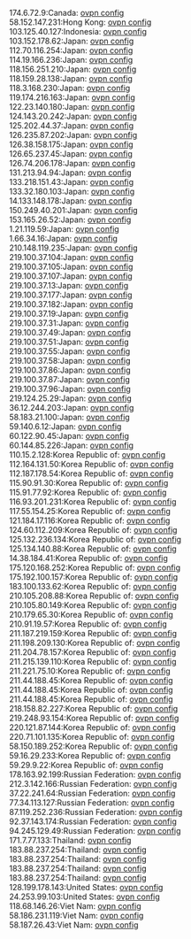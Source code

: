 174.6.72.9:Canada: [ovpn config](vpn/174_6_72_9.ovpn)  
58.152.147.231:Hong Kong: [ovpn config](vpn/58_152_147_231.ovpn)  
103.125.40.127:Indonesia: [ovpn config](vpn/103_125_40_127.ovpn)  
103.152.178.62:Japan: [ovpn config](vpn/103_152_178_62.ovpn)  
112.70.116.254:Japan: [ovpn config](vpn/112_70_116_254.ovpn)  
114.19.166.236:Japan: [ovpn config](vpn/114_19_166_236.ovpn)  
118.156.251.210:Japan: [ovpn config](vpn/118_156_251_210.ovpn)  
118.159.28.138:Japan: [ovpn config](vpn/118_159_28_138.ovpn)  
118.3.168.230:Japan: [ovpn config](vpn/118_3_168_230.ovpn)  
119.174.216.163:Japan: [ovpn config](vpn/119_174_216_163.ovpn)  
122.23.140.180:Japan: [ovpn config](vpn/122_23_140_180.ovpn)  
124.143.20.242:Japan: [ovpn config](vpn/124_143_20_242.ovpn)  
125.202.44.37:Japan: [ovpn config](vpn/125_202_44_37.ovpn)  
126.235.87.202:Japan: [ovpn config](vpn/126_235_87_202.ovpn)  
126.38.158.175:Japan: [ovpn config](vpn/126_38_158_175.ovpn)  
126.65.237.45:Japan: [ovpn config](vpn/126_65_237_45.ovpn)  
126.74.206.178:Japan: [ovpn config](vpn/126_74_206_178.ovpn)  
131.213.94.94:Japan: [ovpn config](vpn/131_213_94_94.ovpn)  
133.218.151.43:Japan: [ovpn config](vpn/133_218_151_43.ovpn)  
133.32.180.103:Japan: [ovpn config](vpn/133_32_180_103.ovpn)  
14.133.148.178:Japan: [ovpn config](vpn/14_133_148_178.ovpn)  
150.249.40.201:Japan: [ovpn config](vpn/150_249_40_201.ovpn)  
153.165.26.52:Japan: [ovpn config](vpn/153_165_26_52.ovpn)  
1.21.119.59:Japan: [ovpn config](vpn/1_21_119_59.ovpn)  
1.66.34.16:Japan: [ovpn config](vpn/1_66_34_16.ovpn)  
210.148.119.235:Japan: [ovpn config](vpn/210_148_119_235.ovpn)  
219.100.37.104:Japan: [ovpn config](vpn/219_100_37_104.ovpn)  
219.100.37.105:Japan: [ovpn config](vpn/219_100_37_105.ovpn)  
219.100.37.107:Japan: [ovpn config](vpn/219_100_37_107.ovpn)  
219.100.37.13:Japan: [ovpn config](vpn/219_100_37_13.ovpn)  
219.100.37.177:Japan: [ovpn config](vpn/219_100_37_177.ovpn)  
219.100.37.182:Japan: [ovpn config](vpn/219_100_37_182.ovpn)  
219.100.37.19:Japan: [ovpn config](vpn/219_100_37_19.ovpn)  
219.100.37.31:Japan: [ovpn config](vpn/219_100_37_31.ovpn)  
219.100.37.49:Japan: [ovpn config](vpn/219_100_37_49.ovpn)  
219.100.37.51:Japan: [ovpn config](vpn/219_100_37_51.ovpn)  
219.100.37.55:Japan: [ovpn config](vpn/219_100_37_55.ovpn)  
219.100.37.58:Japan: [ovpn config](vpn/219_100_37_58.ovpn)  
219.100.37.86:Japan: [ovpn config](vpn/219_100_37_86.ovpn)  
219.100.37.87:Japan: [ovpn config](vpn/219_100_37_87.ovpn)  
219.100.37.96:Japan: [ovpn config](vpn/219_100_37_96.ovpn)  
219.124.25.29:Japan: [ovpn config](vpn/219_124_25_29.ovpn)  
36.12.244.203:Japan: [ovpn config](vpn/36_12_244_203.ovpn)  
58.183.21.100:Japan: [ovpn config](vpn/58_183_21_100.ovpn)  
59.140.6.12:Japan: [ovpn config](vpn/59_140_6_12.ovpn)  
60.122.90.45:Japan: [ovpn config](vpn/60_122_90_45.ovpn)  
60.144.85.226:Japan: [ovpn config](vpn/60_144_85_226.ovpn)  
110.15.2.128:Korea Republic of: [ovpn config](vpn/110_15_2_128.ovpn)  
112.164.131.50:Korea Republic of: [ovpn config](vpn/112_164_131_50.ovpn)  
112.187.178.54:Korea Republic of: [ovpn config](vpn/112_187_178_54.ovpn)  
115.90.91.30:Korea Republic of: [ovpn config](vpn/115_90_91_30.ovpn)  
115.91.77.92:Korea Republic of: [ovpn config](vpn/115_91_77_92.ovpn)  
116.93.201.231:Korea Republic of: [ovpn config](vpn/116_93_201_231.ovpn)  
117.55.154.25:Korea Republic of: [ovpn config](vpn/117_55_154_25.ovpn)  
121.184.17.116:Korea Republic of: [ovpn config](vpn/121_184_17_116.ovpn)  
124.60.112.209:Korea Republic of: [ovpn config](vpn/124_60_112_209.ovpn)  
125.132.236.134:Korea Republic of: [ovpn config](vpn/125_132_236_134.ovpn)  
125.134.140.88:Korea Republic of: [ovpn config](vpn/125_134_140_88.ovpn)  
14.38.184.41:Korea Republic of: [ovpn config](vpn/14_38_184_41.ovpn)  
175.120.168.252:Korea Republic of: [ovpn config](vpn/175_120_168_252.ovpn)  
175.192.100.157:Korea Republic of: [ovpn config](vpn/175_192_100_157.ovpn)  
183.100.133.62:Korea Republic of: [ovpn config](vpn/183_100_133_62.ovpn)  
210.105.208.88:Korea Republic of: [ovpn config](vpn/210_105_208_88.ovpn)  
210.105.80.149:Korea Republic of: [ovpn config](vpn/210_105_80_149.ovpn)  
210.179.65.30:Korea Republic of: [ovpn config](vpn/210_179_65_30.ovpn)  
210.91.19.57:Korea Republic of: [ovpn config](vpn/210_91_19_57.ovpn)  
211.187.219.159:Korea Republic of: [ovpn config](vpn/211_187_219_159.ovpn)  
211.198.209.130:Korea Republic of: [ovpn config](vpn/211_198_209_130.ovpn)  
211.204.78.157:Korea Republic of: [ovpn config](vpn/211_204_78_157.ovpn)  
211.215.139.110:Korea Republic of: [ovpn config](vpn/211_215_139_110.ovpn)  
211.221.75.10:Korea Republic of: [ovpn config](vpn/211_221_75_10.ovpn)  
211.44.188.45:Korea Republic of: [ovpn config](vpn/211_44_188_45.ovpn)  
211.44.188.45:Korea Republic of: [ovpn config](vpn/211_44_188_45.ovpn)  
211.44.188.45:Korea Republic of: [ovpn config](vpn/211_44_188_45.ovpn)  
218.158.82.227:Korea Republic of: [ovpn config](vpn/218_158_82_227.ovpn)  
219.248.93.154:Korea Republic of: [ovpn config](vpn/219_248_93_154.ovpn)  
220.121.87.144:Korea Republic of: [ovpn config](vpn/220_121_87_144.ovpn)  
220.71.101.135:Korea Republic of: [ovpn config](vpn/220_71_101_135.ovpn)  
58.150.189.252:Korea Republic of: [ovpn config](vpn/58_150_189_252.ovpn)  
59.16.29.233:Korea Republic of: [ovpn config](vpn/59_16_29_233.ovpn)  
59.29.9.22:Korea Republic of: [ovpn config](vpn/59_29_9_22.ovpn)  
178.163.92.199:Russian Federation: [ovpn config](vpn/178_163_92_199.ovpn)  
212.3.142.166:Russian Federation: [ovpn config](vpn/212_3_142_166.ovpn)  
37.22.241.64:Russian Federation: [ovpn config](vpn/37_22_241_64.ovpn)  
77.34.113.127:Russian Federation: [ovpn config](vpn/77_34_113_127.ovpn)  
87.119.252.236:Russian Federation: [ovpn config](vpn/87_119_252_236.ovpn)  
92.37.143.174:Russian Federation: [ovpn config](vpn/92_37_143_174.ovpn)  
94.245.129.49:Russian Federation: [ovpn config](vpn/94_245_129_49.ovpn)  
171.7.77.133:Thailand: [ovpn config](vpn/171_7_77_133.ovpn)  
183.88.237.254:Thailand: [ovpn config](vpn/183_88_237_254.ovpn)  
183.88.237.254:Thailand: [ovpn config](vpn/183_88_237_254.ovpn)  
183.88.237.254:Thailand: [ovpn config](vpn/183_88_237_254.ovpn)  
183.88.237.254:Thailand: [ovpn config](vpn/183_88_237_254.ovpn)  
128.199.178.143:United States: [ovpn config](vpn/128_199_178_143.ovpn)  
24.253.99.103:United States: [ovpn config](vpn/24_253_99_103.ovpn)  
118.68.146.26:Viet Nam: [ovpn config](vpn/118_68_146_26.ovpn)  
58.186.231.119:Viet Nam: [ovpn config](vpn/58_186_231_119.ovpn)  
58.187.26.43:Viet Nam: [ovpn config](vpn/58_187_26_43.ovpn)  
